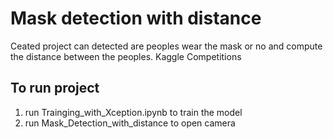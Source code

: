 #  Mask detection with distance
Ceated project can detected are peoples wear the mask or no and compute the distance between the peoples. Kaggle Competitions <br />
## To run project
1. run Trainging_with_Xception.ipynb to train the model <br />
2. run Mask_Detection_with_distance to open camera <br />



